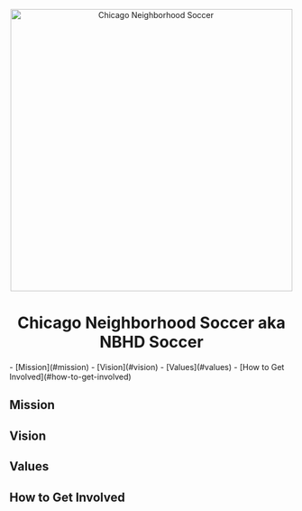 <p align="center">
  <img src='https://user-images.githubusercontent.com/34843515/216865721-d7bddb15-5bac-4fd3-a8ab-7660f310f4f9.jpg' width='500px' alt="Chicago Neighborhood Soccer"/>                                                                                                                             
</p>
<h1 align="center"> Chicago Neighborhood Soccer aka NBHD Soccer </h1>
- [Mission](#mission)
- [Vision](#vision)
- [Values](#values)
- [How to Get Involved](#how-to-get-involved)

<small><i><a href='http://ecotrust-canada.github.io/markdown-toc/'></a></i></small>


## Mission 

## Vision 

## Values 

## How to Get Involved

                                                                                                                          
